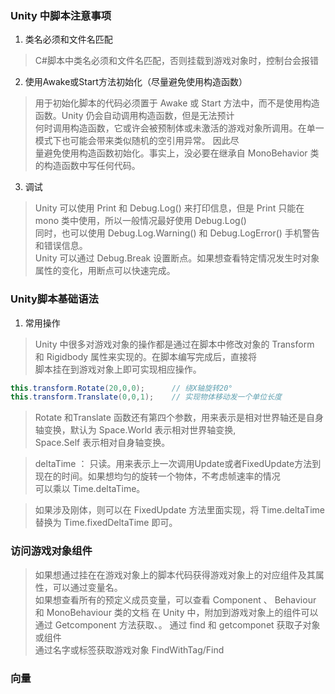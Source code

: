 ### Unity 中脚本注意事项
1. 类名必须和文件名匹配
> C#脚本中类名必须和文件名匹配，否则挂载到游戏对象时，控制台会报错

2. 使用Awake或Start方法初始化（尽量避免使用构造函数）
> 用于初始化脚本的代码必须置于 Awake 或 Start 方法中，而不是使用构造函数。Unity 仍会自动调用构造函数，但是无法预计  
> 何时调用构造函数，它或许会被预制体或未激活的游戏对象所调用。在单一模式下也可能会带来类似随机的空引用异常。 因此尽  
> 量避免使用构造函数初始化。事实上，没必要在继承自 MonoBehavior 类的构造函数中写任何代码。

3. 调试
> Unity 可以使用 Print 和 Debug.Log() 来打印信息，但是 Print 只能在 mono 类中使用，所以一般情况最好使用 Debug.Log()  
> 同时，也可以使用 Debug.Log.Warning() 和 Debug.LogError() 手机警告和错误信息。  
> Unity 可以通过 Debug.Break 设置断点。如果想查看特定情况发生时对象属性的变化，用断点可以快速完成。

### Unity脚本基础语法
1. 常用操作
> Unity 中很多对游戏对象的操作都是通过在脚本中修改对象的 Transform 和 Rigidbody 属性来实现的。在脚本编写完成后，直接将  
> 脚本挂在到游戏对象上即可实现相应操作。  

~~~c#
this.transform.Rotate(20,0,0);      // 绕X轴旋转20°
this.transform.Translate(0,0,1);    // 实现物体移动发一个单位长度
~~~

> Rotate 和Translate 函数还有第四个参数，用来表示是相对世界轴还是自身轴变换，默认为 Space.World 表示相对世界轴变换,  
> Space.Self 表示相对自身轴变换。  

> deltaTime ： 只读。用来表示上一次调用Update或者FixedUpdate方法到现在的时间。如果想均匀的旋转一个物体，不考虑帧速率的情况  
> 可以乘以 Time.deltaTime。  

> 如果涉及刚体，则可以在 FixedUpdate 方法里面实现，将 Time.deltaTime 替换为 Time.fixedDeltaTime 即可。  

### 访问游戏对象组件
> 如果想通过挂在在游戏对象上的脚本代码获得游戏对象上的对应组件及其属性，可以通过变量名。  
> 如果想查看所有的预定义成员变量，可以查看  Component 、 Behaviour 和 MonoBehaviour 类的文档 
> 在 Unity 中，附加到游戏对象上的组件可以通过 Getcomponent 方法获取、。
> 通过 find 和 getcomponet 获取子对象或组件  
> 通过名字或标签获取游戏对象  FindWithTag/Find  


### 向量

